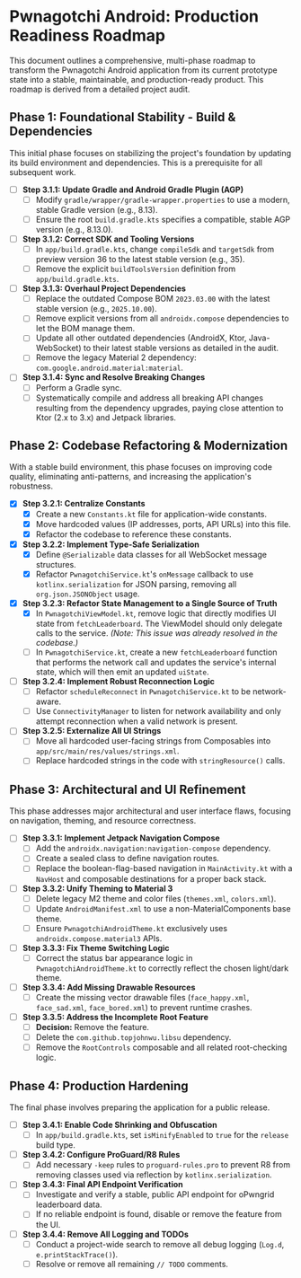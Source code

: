 # Pwnagotchi Android: Production Readiness Roadmap

This document outlines a comprehensive, multi-phase roadmap to transform the Pwnagotchi Android application from its current prototype state into a stable, maintainable, and production-ready product. This roadmap is derived from a detailed project audit.

## Phase 1: Foundational Stability - Build & Dependencies

This initial phase focuses on stabilizing the project's foundation by updating its build environment and dependencies. This is a prerequisite for all subsequent work.

- [ ] **Step 3.1.1: Update Gradle and Android Gradle Plugin (AGP)**
    - [ ] Modify `gradle/wrapper/gradle-wrapper.properties` to use a modern, stable Gradle version (e.g., 8.13).
    - [ ] Ensure the root `build.gradle.kts` specifies a compatible, stable AGP version (e.g., 8.13.0).

- [ ] **Step 3.1.2: Correct SDK and Tooling Versions**
    - [ ] In `app/build.gradle.kts`, change `compileSdk` and `targetSdk` from preview version 36 to the latest stable version (e.g., 35).
    - [ ] Remove the explicit `buildToolsVersion` definition from `app/build.gradle.kts`.

- [ ] **Step 3.1.3: Overhaul Project Dependencies**
    - [ ] Replace the outdated Compose BOM `2023.03.00` with the latest stable version (e.g., `2025.10.00`).
    - [ ] Remove explicit versions from all `androidx.compose` dependencies to let the BOM manage them.
    - [ ] Update all other outdated dependencies (AndroidX, Ktor, Java-WebSocket) to their latest stable versions as detailed in the audit.
    - [ ] Remove the legacy Material 2 dependency: `com.google.android.material:material`.

- [ ] **Step 3.1.4: Sync and Resolve Breaking Changes**
    - [ ] Perform a Gradle sync.
    - [ ] Systematically compile and address all breaking API changes resulting from the dependency upgrades, paying close attention to Ktor (2.x to 3.x) and Jetpack libraries.

## Phase 2: Codebase Refactoring & Modernization

With a stable build environment, this phase focuses on improving code quality, eliminating anti-patterns, and increasing the application's robustness.

- [x] **Step 3.2.1: Centralize Constants**
    - [x] Create a new `Constants.kt` file for application-wide constants.
    - [x] Move hardcoded values (IP addresses, ports, API URLs) into this file.
    - [x] Refactor the codebase to reference these constants.

- [x] **Step 3.2.2: Implement Type-Safe Serialization**
    - [x] Define `@Serializable` data classes for all WebSocket message structures.
    - [x] Refactor `PwnagotchiService.kt`'s `onMessage` callback to use `kotlinx.serialization` for JSON parsing, removing all `org.json.JSONObject` usage.

- [x] **Step 3.2.3: Refactor State Management to a Single Source of Truth**
    - [x] In `PwnagotchiViewModel.kt`, remove logic that directly modifies UI state from `fetchLeaderboard`. The ViewModel should only delegate calls to the service. *(Note: This issue was already resolved in the codebase.)*
    - [ ] In `PwnagotchiService.kt`, create a new `fetchLeaderboard` function that performs the network call and updates the service's internal state, which will then emit an updated `uiState`.

- [ ] **Step 3.2.4: Implement Robust Reconnection Logic**
    - [ ] Refactor `scheduleReconnect` in `PwnagotchiService.kt` to be network-aware.
    - [ ] Use `ConnectivityManager` to listen for network availability and only attempt reconnection when a valid network is present.

- [ ] **Step 3.2.5: Externalize All UI Strings**
    - [ ] Move all hardcoded user-facing strings from Composables into `app/src/main/res/values/strings.xml`.
    - [ ] Replace hardcoded strings in the code with `stringResource()` calls.

## Phase 3: Architectural and UI Refinement

This phase addresses major architectural and user interface flaws, focusing on navigation, theming, and resource correctness.

- [ ] **Step 3.3.1: Implement Jetpack Navigation Compose**
    - [ ] Add the `androidx.navigation:navigation-compose` dependency.
    - [ ] Create a sealed class to define navigation routes.
    - [ ] Replace the boolean-flag-based navigation in `MainActivity.kt` with a `NavHost` and composable destinations for a proper back stack.

- [ ] **Step 3.3.2: Unify Theming to Material 3**
    - [ ] Delete legacy M2 theme and color files (`themes.xml`, `colors.xml`).
    - [ ] Update `AndroidManifest.xml` to use a non-MaterialComponents base theme.
    - [ ] Ensure `PwnagotchiAndroidTheme.kt` exclusively uses `androidx.compose.material3` APIs.

- [ ] **Step 3.3.3: Fix Theme Switching Logic**
    - [ ] Correct the status bar appearance logic in `PwnagotchiAndroidTheme.kt` to correctly reflect the chosen light/dark theme.

- [ ] **Step 3.3.4: Add Missing Drawable Resources**
    - [ ] Create the missing vector drawable files (`face_happy.xml`, `face_sad.xml`, `face_bored.xml`) to prevent runtime crashes.

- [ ] **Step 3.3.5: Address the Incomplete Root Feature**
    - [ ] **Decision:** Remove the feature.
    - [ ] Delete the `com.github.topjohnwu.libsu` dependency.
    - [ ] Remove the `RootControls` composable and all related root-checking logic.

## Phase 4: Production Hardening

The final phase involves preparing the application for a public release.

- [ ] **Step 3.4.1: Enable Code Shrinking and Obfuscation**
    - [ ] In `app/build.gradle.kts`, set `isMinifyEnabled` to `true` for the `release` build type.

- [ ] **Step 3.4.2: Configure ProGuard/R8 Rules**
    - [ ] Add necessary `-keep` rules to `proguard-rules.pro` to prevent R8 from removing classes used via reflection by `kotlinx.serialization`.

- [ ] **Step 3.4.3: Final API Endpoint Verification**
    - [ ] Investigate and verify a stable, public API endpoint for oPwngrid leaderboard data.
    - [ ] If no reliable endpoint is found, disable or remove the feature from the UI.

- [ ] **Step 3.4.4: Remove All Logging and TODOs**
    - [ ] Conduct a project-wide search to remove all debug logging (`Log.d`, `e.printStackTrace()`).
    - [ ] Resolve or remove all remaining `// TODO` comments.
